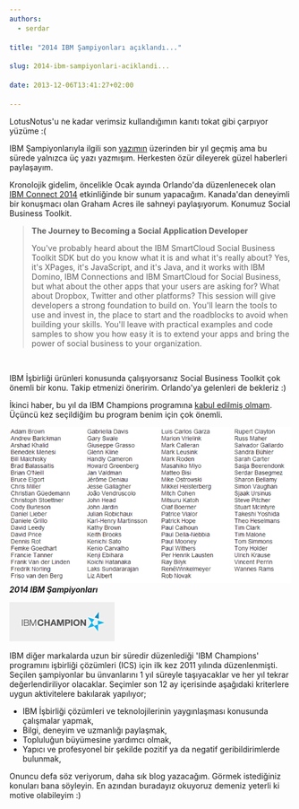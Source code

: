 ```yaml
---
authors:
  - serdar

title: "2014 IBM Şampiyonları açıklandı..."

slug: 2014-ibm-sampiyonlari-aciklandi...

date: 2013-12-06T13:41:27+02:00

---
```


LotusNotus'u ne kadar verimsiz kullandığımın kanıtı tokat gibi çarpıyor yüzüme :(

IBM Şampiyonlarıyla ilgili son [yazımın](2012-12-ibm-sampiyonlari-aciklandi-iki-guzel-haber-daha.md "ibm-sampiyonlari-aciklandi-iki-guzel-haber-daha.htm") üzerinden bir yıl geçmiş ama bu sürede yalnızca üç yazı yazmışım. Herkesten özür dileyerek güzel haberleri paylaşayım.
<!-- more -->
Kronolojik gidelim, öncelikle Ocak ayında Orlando'da düzenlenecek olan [IBM Connect 2014](http://ibm.com/connect) etkinliğinde bir sunum yapacağım. Kanada'dan deneyimli bir konuşmacı olan Graham Acres ile sahneyi paylaşıyorum. Konumuz Social Business Toolkit.

> **The Journey to Becoming a Social Application Developer**
>
> You've probably heard about the IBM SmartCloud Social Business Toolkit SDK but do you know what it is and what it's really about? Yes, it's XPages, it's JavaScript, and it's Java, and it works with IBM Domino, IBM Connections and IBM SmartCloud for Social Business, but what about the other apps that your users are asking for? What about Dropbox, Twitter and other platforms? This session will give developers a strong foundation to build on. You'll learn the tools to use and invest in, the place to start and the roadblocks to avoid when building your skills. You'll leave with practical examples and code samples to show you how easy it is to extend your apps and bring the power of social business to your organization.

<br />

IBM İşbirliği ürünleri konusunda çalışıyorsanız Social Business Toolkit çok önemli bir konu. Takip etmenizi öneririm. Orlando'ya gelenleri de bekleriz :)

İkinci haber, bu yıl da IBM Champions programına [kabul edilmiş olmam](http://www-304.ibm.com/connections/blogs/socialbusiness/entry/announcing_the_2014_ibm_champions_for_ics1?lang=en_us). Üçüncü kez seçildiğim bu program benim için çok önemli.

![Image:2014 IBM Şampiyonları açıklandı...](../../images/imported/2014-ibm-sampiyonlari-aciklandi-M2.gif)***2014 IBM Şampiyonları***

![Image:2014 IBM Şampiyonları açıklandı...](../../images/imported/2014-ibm-sampiyonlari-aciklandi-M3.jpeg)

IBM diğer markalarda uzun bir süredir düzenlediği 'IBM Champions' programını işbirliği çözümleri (ICS) için ilk kez 2011 yılında düzenlenmişti. Seçilen şampiyonlar bu ünvanlarını 1 yıl süreyle taşıyacaklar ve her yıl tekrar değerlendiriliyor olacaklar. Seçimler son 12 ay içerisinde aşağıdaki kriterlere uygun aktivitelere bakılarak yapılıyor;

* IBM İşbirliği çözümleri ve teknolojilerinin yaygınlaşması konusunda çalışmalar yapmak,
* Bilgi, deneyim ve uzmanlığı paylaşmak,
* Topluluğun büyümesine yardımcı olmak,
* Yapıcı ve profesyonel bir şekilde pozitif ya da negatif geribildirimlerde bulunmak,


Onuncu defa söz veriyorum, daha sık blog yazacağım. Görmek istediğiniz konuları bana söyleyin. En azından buradayız okuyoruz demeniz yeterli ki motive olabileyim :)
